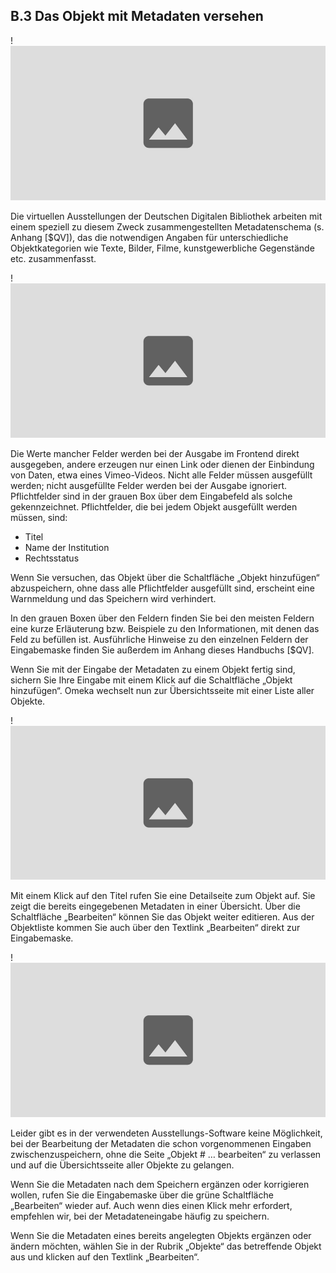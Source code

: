 ## B.3 Das Objekt mit Metadaten versehen

!![Abb. B.3-1 – Aufruf der Eingabemaske für Metadaten aus Objektlisten][B-3_1]

Die virtuellen Ausstellungen der Deutschen Digitalen Bibliothek arbeiten mit einem speziell zu diesem Zweck zusammengestellten Metadatenschema (s. Anhang [$QV]), das die notwendigen Angaben für unterschiedliche Objektkategorien wie Texte, Bilder, Filme, kunstgewerbliche Gegenstände etc. zusammenfasst. 

!![Abb. B.3-2 – Eingabemaske für Metadaten auf der Seite „Objekt # ... bearbeiten“][B-3_2]

Die Werte mancher Felder werden bei der Ausgabe im Frontend direkt ausgegeben, andere erzeugen nur einen Link oder dienen der Einbindung von Daten, etwa eines Vimeo-Videos. Nicht alle Felder müssen ausgefüllt werden; nicht ausgefüllte Felder werden bei der Ausgabe ignoriert. Pflichtfelder sind in der grauen Box über dem Eingabefeld als solche gekennzeichnet. Pflichtfelder, die bei jedem Objekt ausgefüllt werden müssen, sind:

* Titel
* Name der Institution
* Rechtsstatus

Wenn Sie versuchen, das Objekt über die Schaltfläche „Objekt hinzufügen“ abzuspeichern, ohne dass alle Pflichtfelder ausgefüllt sind, erscheint eine Warnmeldung und das Speichern wird verhindert.

In den grauen Boxen über den Feldern finden Sie bei den meisten Feldern eine kurze Erläuterung bzw. Beispiele zu den Informationen, mit denen das Feld zu befüllen ist. Ausführliche Hinweise zu den einzelnen Feldern der Eingabemaske finden Sie außerdem im Anhang dieses Handbuchs [$QV].

Wenn Sie mit der Eingabe der Metadaten zu einem Objekt fertig sind, sichern Sie Ihre Eingabe mit einem Klick auf die Schaltfläche „Objekt hinzufügen“. Omeka wechselt nun zur Übersichtsseite mit einer Liste aller Objekte.

!![Abb. B.3-3 – Liste aller Objekte][B-3_3]

Mit einem Klick auf den Titel rufen Sie eine Detailseite zum Objekt auf. Sie zeigt die bereits eingegebenen Metadaten in einer Übersicht. Über die Schaltfläche „Bearbeiten“ können Sie das Objekt weiter editieren. Aus der Objektliste kommen Sie auch über den Textlink „Bearbeiten“ direkt zur Eingabemaske.

!![Abb. B.3-4 – Metadaten des Objekts auf der Seite Übersichtsseite zum Objekt][B-3_4]

Leider gibt es in der verwendeten Ausstellungs-Software keine Möglichkeit, bei der Bearbeitung der Metadaten die schon vorgenommenen Eingaben zwischenzuspeichern, ohne die Seite „Objekt # … bearbeiten“ zu verlassen und auf die Übersichtsseite aller Objekte zu gelangen.

Wenn Sie die Metadaten nach dem Speichern ergänzen oder korrigieren wollen, rufen Sie die Eingabemaske über die grüne Schaltfläche „Bearbeiten“ wieder auf. Auch wenn dies einen Klick mehr erfordert, empfehlen wir, bei der Metadateneingabe häufig zu speichern.

Wenn Sie die Metadaten eines bereits angelegten Objekts ergänzen oder ändern möchten, wählen Sie in der Rubrik „Objekte“ das betreffende Objekt aus und klicken auf den Textlink „Bearbeiten“.

[B-3_1]: img/B-3_1.jpg "Abb. B.3-1 – Aufruf der Eingabemaske für Metadaten aus Objektlisten"
[B-3_2]: img/B-3_2.jpg "Abb. B.3-2 – Eingabemaske für Metadaten auf der Seite „Objekt # ... bearbeiten“"
[B-3_3]: img/B-3_3.jpg "Abb. B.3-3 – Liste aller Objekte"
[B-3_4]: img/B-3_4.jpg "Abb. B.3-3 – Metadaten des Objekts auf der Seite Übersichtsseite zum Objekt"
